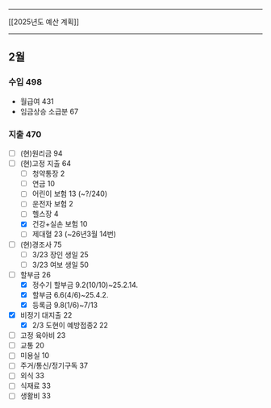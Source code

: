 ***
[[2025년도 예산 계획]]
***

## 2월
### 수입 498
- 월급여 431
- 임금상승 소급분 67

### 지출 470
- [ ] (현)원리금 94
- [ ] (현)고정 지출 64
	- [ ] 청약통장 2
	- [ ] 연금 10
	- [ ] 어린이 보험 13 (~?/240)
	- [ ] 운전자 보험 2
	- [ ] 헬스장 4
	- [x] 건강+실손 보험 10
	- [ ] 제대혈 23 (~26년3월 14번)
- [ ] (현)경조사 75
	- [ ] 3/23 장인 생일 25
	- [ ] 3/23 여보 생일 50
- [ ] 할부금 26
	- [x] 정수기 할부금 9.2(10/10)~25.2.14.
	- [x] 할부금 6.6(4/6)~25.4.2.
	- [x] 등록금 9.8(1/6)~7/13

- [x] 비정기 대지출 22
	- [x] 2/3 도현이 예방접종2 22
- [ ] 고정 육아비 23
- [ ] 교통 20
- [ ] 미용실 10
- [ ] 주거/통신/정기구독 37
- [ ] 외식 33
- [ ] 식재료 33
- [ ] 생활비 33